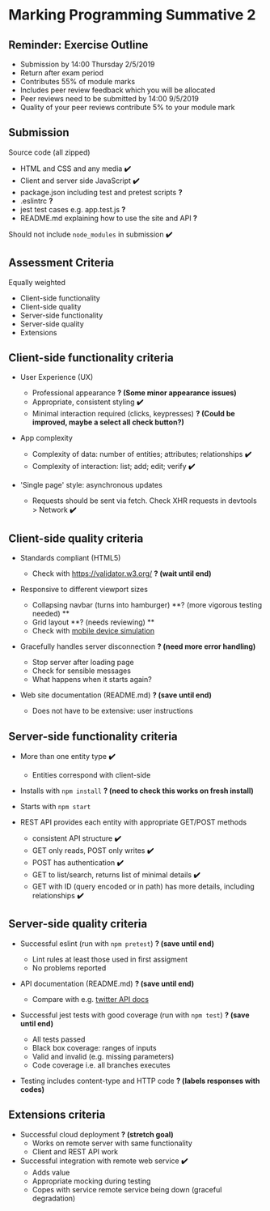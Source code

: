 
# Marking Programming Summative 2


## Reminder: Exercise Outline

- Submission by 14:00 Thursday 2/5/2019
- Return after exam period
- Contributes 55% of module marks
- Includes peer review feedback which you will be allocated
- Peer reviews need to be submitted by 14:00 9/5/2019
- Quality of your peer reviews contribute 5% to your module mark


## Submission

Source code (all zipped)

- HTML and CSS and any media **✔️**
- Client and server side JavaScript **✔️**
- package.json including test and pretest scripts **?**
- .eslintrc **?**
- jest test cases e.g. app.test.js **?**
- README.md explaining how to use the site and API **?**

Should not include `node_modules` in submission **✔️**


## Assessment Criteria

Equally weighted

- Client-side functionality
- Client-side quality
- Server-side functionality
- Server-side quality
- Extensions


## Client-side functionality criteria

- User Experience (UX)
  - Professional appearance **? (Some minor appearance issues)**
  - Appropriate, consistent styling **✔️**
  - Minimal interaction required (clicks, keypresses) **? (Could be improved, maybe a select all check button?)**


- App complexity
  - Complexity of data: number of entities; attributes; relationships **✔️**
  - Complexity of interaction: list; add; edit; verify **✔️**
- 'Single page' style: asynchronous updates
  - Requests should be sent via fetch. Check XHR requests in devtools > Network **✔️**


## Client-side quality criteria

- Standards compliant (HTML5)
  - Check with <https://validator.w3.org/> **? (wait until end)**
- Responsive to different viewport sizes
  - Collapsing navbar (turns into hamburger) **? (more vigorous testing needed) **
  - Grid layout **? (needs reviewing) **
  - Check with [mobile device simulation](https://developers.google.com/web/tools/chrome-devtools/device-mode/)


- Gracefully handles server disconnection **? (need more error handling)**
  - Stop server after loading page
  - Check for sensible messages
  - What happens when it starts again?
- Web site documentation (README.md) **? (save until end)**
  - Does not have to be extensive: user instructions

## Server-side functionality criteria

- More than one entity type **✔️**
  - Entities correspond with client-side
- Installs with `npm install` **? (need to check this works on fresh install)**
- Starts with `npm start`


- REST API provides each entity with appropriate GET/POST methods
  - consistent API structure **✔️**
  - GET only reads, POST only writes **✔️**
  - POST has authentication **✔️**
  - GET to list/search, returns list of minimal details **✔️**
  - GET with ID (query encoded or in path) has more details, including relationships **✔️**


## Server-side quality criteria

- Successful eslint (run with `npm pretest`) **? (save until end)**
  - Lint rules at least those used in first assigment
  - No problems reported
- API documentation (README.md) **? (save until end)**
  - Compare with e.g. [twitter API docs](https://developer.twitter.com/en/docs/api-reference-index)


- Successful jest tests with good coverage (run with `npm test`) **? (save until end)**
  - All tests passed
  - Black box coverage: ranges of inputs
  - Valid and invalid (e.g. missing parameters)
  - Code coverage i.e. all branches executes
- Testing includes content-type and HTTP code **? (labels responses with codes)**


## Extensions criteria

- Successful cloud deployment **? (stretch goal)**
  - Works on remote server with same functionality
  - Client and REST API work
- Successful integration with remote web service **✔️**
  - Adds value
  - Appropriate mocking during testing
  - Copes with service remote service being down (graceful degradation)
